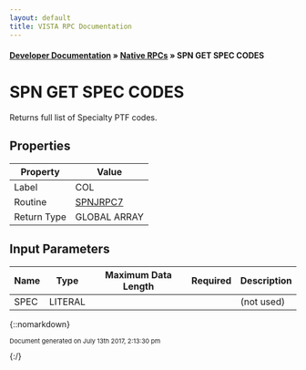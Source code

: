 ```yaml
---
layout: default
title: VISTA RPC Documentation
---
```


#### [Developer Documentation](../index) &#187; [Native RPCs](TableOfContents) &#187; SPN GET SPEC CODES<br/>
# SPN GET SPEC CODES

Returns full list of Specialty PTF codes.

## Properties

Property | Value
--- | ---
Label | COL
Routine | [SPNJRPC7](http://code.osehra.org/dox/Routine_SPNJRPC7_source.html)
Return Type | GLOBAL ARRAY


## Input Parameters

Name | Type | Maximum Data Length | Required | Description
--- | --- | --- | --- | ---
SPEC | LITERAL |  |  | (not used)



{::nomarkdown} <br/><p style="font-size: 11px">Document generated on July 13th 2017, 2:13:30 pm</p>{:/}
